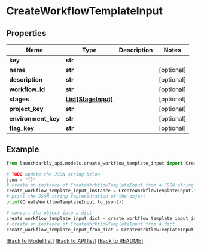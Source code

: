 # CreateWorkflowTemplateInput


## Properties

Name | Type | Description | Notes
------------ | ------------- | ------------- | -------------
**key** | **str** |  | 
**name** | **str** |  | [optional] 
**description** | **str** |  | [optional] 
**workflow_id** | **str** |  | [optional] 
**stages** | [**List[StageInput]**](StageInput.md) |  | [optional] 
**project_key** | **str** |  | [optional] 
**environment_key** | **str** |  | [optional] 
**flag_key** | **str** |  | [optional] 

## Example

```python
from launchdarkly_api.models.create_workflow_template_input import CreateWorkflowTemplateInput

# TODO update the JSON string below
json = "{}"
# create an instance of CreateWorkflowTemplateInput from a JSON string
create_workflow_template_input_instance = CreateWorkflowTemplateInput.from_json(json)
# print the JSON string representation of the object
print(CreateWorkflowTemplateInput.to_json())

# convert the object into a dict
create_workflow_template_input_dict = create_workflow_template_input_instance.to_dict()
# create an instance of CreateWorkflowTemplateInput from a dict
create_workflow_template_input_from_dict = CreateWorkflowTemplateInput.from_dict(create_workflow_template_input_dict)
```
[[Back to Model list]](../README.md#documentation-for-models) [[Back to API list]](../README.md#documentation-for-api-endpoints) [[Back to README]](../README.md)


